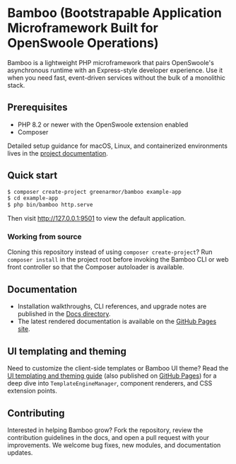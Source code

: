 # Bamboo (Bootstrapable Application Microframework Built for OpenSwoole Operations)

Bamboo is a lightweight PHP microframework that pairs OpenSwoole's asynchronous runtime with an Express-style developer experience. Use it when you need fast, event-driven services without the bulk of a monolithic stack.

## Prerequisites
- PHP 8.2 or newer with the OpenSwoole extension enabled
- Composer

Detailed setup guidance for macOS, Linux, and containerized environments lives in the [project documentation](docs/).

## Quick start
```bash
$ composer create-project greenarmor/bamboo example-app
$ cd example-app
$ php bin/bamboo http.serve
```
Then visit http://127.0.0.1:9501 to view the default application.

### Working from source

Cloning this repository instead of using `composer create-project`? Run `composer install` in the project root before invoking
the Bamboo CLI or web front controller so that the Composer autoloader is available.

## Documentation
- Installation walkthroughs, CLI references, and upgrade notes are published in the [Docs directory](docs/).
- The latest rendered documentation is available on the [GitHub Pages site](https://greenarmor.github.io/bamboo/).

## UI templating and theming
Need to customize the client-side templates or Bamboo UI theme? Read the [UI templating and theming guide](docs/ui-templating.md) (also published on [GitHub Pages](https://greenarmor.github.io/bamboo/ui-templating/)) for a deep dive into `TemplateEngineManager`, component renderers, and CSS extension points.

## Contributing
Interested in helping Bamboo grow? Fork the repository, review the contribution guidelines in the docs, and open a pull request with your improvements. We welcome bug fixes, new modules, and documentation updates.
